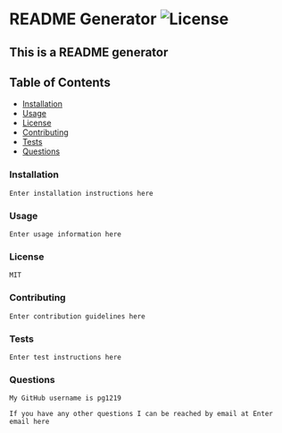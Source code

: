 # README Generator ![License](https://img.shields.io/badge/License-MIT-blue.svg)

  ## This is a README generator
  
  ## Table of Contents
  - [Installation](#installation)
  - [Usage](#usage)
  - [License](#license)
  - [Contributing](#contributing)
  - [Tests](#tests)
  - [Questions](#questions)
  
  
  ### Installation
    Enter installation instructions here
  
  ### Usage
    Enter usage information here
  
  ### License
    MIT
  
  ### Contributing
    Enter contribution guidelines here
  
  ### Tests
    Enter test instructions here
  
  ### Questions
    My GitHub username is pg1219

    If you have any other questions I can be reached by email at Enter email here
  

